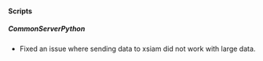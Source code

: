 
#### Scripts

##### CommonServerPython

- Fixed an issue where sending data to xsiam did not work with large data.